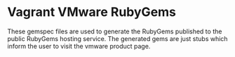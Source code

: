 # Vagrant VMware RubyGems

These gemspec files are used to generate the RubyGems
published to the public RubyGems hosting service. The
generated gems are just stubs which inform the user
to visit the vmware product page.
